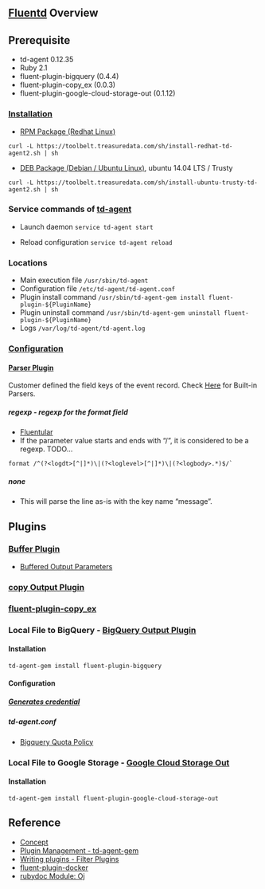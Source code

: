 ## [Fluentd](http://www.fluentd.org/) Overview

## Prerequisite
* td-agent 0.12.35
* Ruby 2.1
* fluent-plugin-bigquery (0.4.4)
* fluent-plugin-copy_ex (0.0.3)
* fluent-plugin-google-cloud-storage-out (0.1.12)

### [Installation](http://docs.fluentd.org/v0.12/categories/installation)
* [RPM Package (Redhat Linux)](http://docs.fluentd.org/v0.12/articles/install-by-rpm)
```
curl -L https://toolbelt.treasuredata.com/sh/install-redhat-td-agent2.sh | sh
```

* [DEB Package (Debian / Ubuntu Linux)](http://docs.fluentd.org/v0.12/articles/install-by-deb), ubuntu 14.04 LTS / Trusty
```
curl -L https://toolbelt.treasuredata.com/sh/install-ubuntu-trusty-td-agent2.sh | sh
```

### Service commands of [td-agent](http://www.fluentd.org/faqs)
* Launch daemon
`service td-agent start`

* Reload configuration
`service td-agent reload`

### Locations
* Main execution file
`/usr/sbin/td-agent`
* Configuration file
`/etc/td-agent/td-agent.conf`
* Plugin install command
`/usr/sbin/td-agent-gem install fluent-plugin-${PluginName}`
* Plugin uninstall command
`/usr/sbin/td-agent-gem uninstall fluent-plugin-${PluginName}`
* Logs
`/var/log/td-agent/td-agent.log`

### [Configuration](https://docs.fluentd.org/v0.12/articles/config-file)
#### [Parser Plugin](http://docs.fluentd.org/v0.12/articles/parser-plugin-overview)
Customer defined the field keys of the event record. Check [Here](http://docs.fluentd.org/v0.12/articles/parser-plugin-overview#list-of-built-in-parsers) for Built-in Parsers.

##### regexp - regexp for the format field
* [Fluentular](http://fluentular.herokuapp.com/)
* If the parameter value starts and ends with “/”, it is considered to be a regexp.
TODO...
```
format /^(?<logdt>[^|]*)\|(?<loglevel>[^|]*)\|(?<logbody>.*)$/`
```

##### none
* This will parse the line as-is with the key name “message”.

## Plugins
### [Buffer Plugin](http://docs.fluentd.org/v0.12/articles/buffer-plugin-overview)
* [Buffered Output Parameters](http://docs.fluentd.org/v0.12/articles/output-plugin-overview#buffered-output-parameters)

### [copy Output Plugin](http://docs.fluentd.org/v0.12/articles/out_copy)

### [fluent-plugin-copy_ex](https://github.com/sonots/fluent-plugin-copy_ex)

### Local File to BigQuery - [BigQuery Output Plugin](https://github.com/kaizenplatform/fluent-plugin-bigquery)
#### Installation
```
td-agent-gem install fluent-plugin-bigquery
```

#### Configuration
##### [Generates credential](https://cloud.google.com/solutions/real-time/fluentd-bigquery#docker-container-contents-and-usage-outside-of-compute-engine)

##### td-agent.conf

* [Bigquery Quota Policy](https://cloud.google.com/bigquery/quota-policy#streaminginserts)

### Local File to Google Storage - [Google Cloud Storage Out](https://github.com/matsuokah/fluent-plugin-google-cloud-storage-out)
#### Installation
```
td-agent-gem install fluent-plugin-google-cloud-storage-out
```

## Reference
* [Concept](https://docs.fluentd.org/v0.12/articles/config-file#list-of-directives)
* [Plugin Management - td-agent-gem](https://docs.fluentd.org/v0.12/articles/plugin-management)
* [Writing plugins - Filter Plugins](https://docs.fluentd.org/v0.12/articles/plugin-development)
* [fluent-plugin-docker](https://github.com/edsiper/fluent-plugin-docker/blob/master/lib/fluent/plugin/filter_docker.rb)
* [rubydoc Module: Oj](http://www.rubydoc.info/github/ohler55/oj/Oj#load-class_method)
